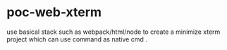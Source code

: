 # poc-web-xterm
use basical stack such as webpack/html/node to create a minimize xterm project which can use  command as native cmd .
